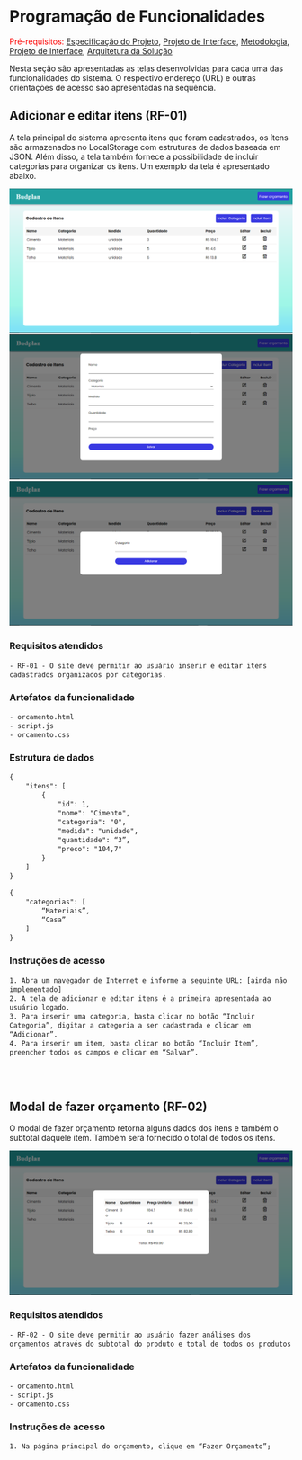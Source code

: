 # Programação de Funcionalidades

<span style="color:red">Pré-requisitos: <a href="2-Especificação do Projeto.md"> Especificação do Projeto</a></span>, <a href="3-Projeto de Interface.md"> Projeto de Interface</a>, <a href="4-Metodologia.md"> Metodologia</a>, <a href="3-Projeto de Interface.md"> Projeto de Interface</a>, <a href="5-Arquitetura da Solução.md"> Arquitetura da Solução</a>

Nesta seção são apresentadas as telas desenvolvidas para cada uma das funcionalidades do sistema. O respectivo endereço (URL) e outras orientações de acesso são apresentadas na sequência.

## Adicionar e editar itens (RF-01)
A tela principal do sistema apresenta itens que foram cadastrados, os ítens são armazenados no LocalStorage com estruturas de dados baseada em JSON. Além disso, a tela também fornece a possibilidade de incluir categorias para organizar os itens. Um exemplo da tela é apresentado abaixo.

![Tela Orçamento](../docs/img/telaOrcamento.png)
![Tela Orçamento](../docs/img/telaOrcamento-incluirItem.png)
![Tela Orçamento](../docs/img/telaOrcamento-categoria.png)

### Requisitos atendidos
    - RF-01 - O site deve permitir ao usuário inserir e editar itens cadastrados organizados por categorias.

### Artefatos da funcionalidade
    - orcamento.html
    - script.js
    - orcamento.css

### Estrutura de dados
~~~Itens
{
	"itens": [
		{
			"id": 1,
			"nome": "Cimento",
			"categoria": "0",
			"medida": "unidade",
			"quantidade": “3”,
			"preco": "104,7"
		}
	]
}
~~~
~~~Categorias
{
	"categorias": [
		“Materiais”,
		“Casa”
	]
}
~~~

### Instruções de acesso
    1. Abra um navegador de Internet e informe a seguinte URL: [ainda não implementado]
    2. A tela de adicionar e editar itens é a primeira apresentada ao usuário logado.
    3. Para inserir uma categoria, basta clicar no botão “Incluir Categoria”, digitar a categoria a ser cadastrada e clicar em “Adicionar”.
    4. Para inserir um item, basta clicar no botão “Incluir Item”, preencher todos os campos e clicar em “Salvar”.

 <br><br>
## Modal de fazer orçamento (RF-02)
O modal de fazer orçamento retorna alguns dados dos itens e também o subtotal daquele item. Também será fornecido o total de todos os itens.

![Tela Orçamento](../docs/img/telaOrcamento-orcamento.png)

### Requisitos atendidos
    - RF-02 - O site deve permitir ao usuário fazer análises dos orçamentos através do subtotal do produto e total de todos os produtos

### Artefatos da funcionalidade
    - orcamento.html
    - script.js
    - orcamento.css

### Instruções de acesso
    1. Na página principal do orçamento, clique em “Fazer Orçamento”;
